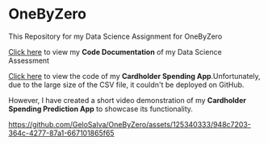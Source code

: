 # OneByZero
This Repository for my Data Science Assignment for OneByZero

[Click here](OneByZero_DataScience_Assignement.ipynb) to view my **Code Documentation** of my Data Science Assessment 

[Click here](Spending_Prediction_App.py) to view the code of my **Cardholder Spending App**.Unfortunately, due to the large size of the CSV file, it couldn't be deployed on GitHub. 

However, I have created a short video demonstration of my **Cardholder Spending Prediction App** to showcase its functionality.




https://github.com/GeloSalva/OneByZero/assets/125340333/948c7203-364c-4277-87a1-667101865f65




